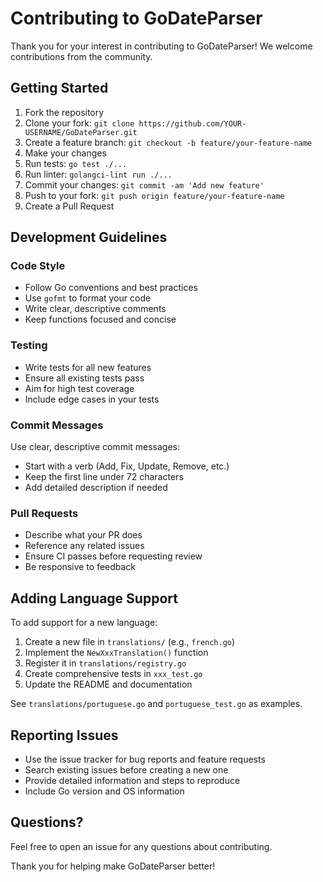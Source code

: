 # Contributing to GoDateParser

Thank you for your interest in contributing to GoDateParser! We welcome contributions from the community.

## Getting Started

1. Fork the repository
2. Clone your fork: `git clone https://github.com/YOUR-USERNAME/GoDateParser.git`
3. Create a feature branch: `git checkout -b feature/your-feature-name`
4. Make your changes
5. Run tests: `go test ./...`
6. Run linter: `golangci-lint run ./...`
7. Commit your changes: `git commit -am 'Add new feature'`
8. Push to your fork: `git push origin feature/your-feature-name`
9. Create a Pull Request

## Development Guidelines

### Code Style

- Follow Go conventions and best practices
- Use `gofmt` to format your code
- Write clear, descriptive comments
- Keep functions focused and concise

### Testing

- Write tests for all new features
- Ensure all existing tests pass
- Aim for high test coverage
- Include edge cases in your tests

### Commit Messages

Use clear, descriptive commit messages:
- Start with a verb (Add, Fix, Update, Remove, etc.)
- Keep the first line under 72 characters
- Add detailed description if needed

### Pull Requests

- Describe what your PR does
- Reference any related issues
- Ensure CI passes before requesting review
- Be responsive to feedback

## Adding Language Support

To add support for a new language:

1. Create a new file in `translations/` (e.g., `french.go`)
2. Implement the `NewXxxTranslation()` function
3. Register it in `translations/registry.go`
4. Create comprehensive tests in `xxx_test.go`
5. Update the README and documentation

See `translations/portuguese.go` and `portuguese_test.go` as examples.

## Reporting Issues

- Use the issue tracker for bug reports and feature requests
- Search existing issues before creating a new one
- Provide detailed information and steps to reproduce
- Include Go version and OS information

## Questions?

Feel free to open an issue for any questions about contributing.

Thank you for helping make GoDateParser better!

